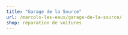 ```yaml
---
title: "Garage de la Source"
url: /marcols-les-eaux/garage-de-la-source/
shop: réparation de voitures
---
```

